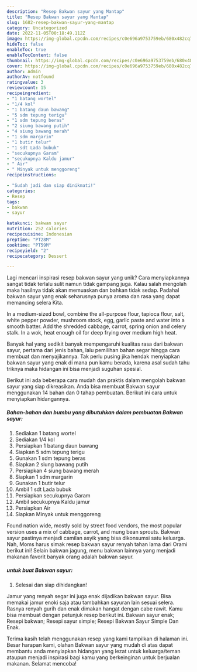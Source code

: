 ```yaml
---
description: "Resep Bakwan sayur yang Mantap"
title: "Resep Bakwan sayur yang Mantap"
slug: 1682-resep-bakwan-sayur-yang-mantap
category: Uncategorized
date: 2022-11-05T00:18:49.112Z
image: https://img-global.cpcdn.com/recipes/c0e696a9753759eb/680x482cq70/bakwan-sayur-foto-resep-utama.jpg
hideToc: false
enableToc: true
enableTocContent: false
thumbnail: https://img-global.cpcdn.com/recipes/c0e696a9753759eb/680x482cq70/bakwan-sayur-foto-resep-utama.jpg
cover: https://img-global.cpcdn.com/recipes/c0e696a9753759eb/680x482cq70/bakwan-sayur-foto-resep-utama.jpg
author: Admin
authorAv: notfound
ratingvalue: 3
reviewcount: 15
recipeingredient:
- "1 batang wortel"
- "1/4 kol"
- "1 batang daun bawang"
- "5 sdm tepung terigu"
- "1 sdm tepung beras"
- "2 siung bawang putih"
- "4 siung bawang merah"
- "1 sdm margarin"
- "1 butir telur"
- "1 sdt Lada bubuk"
- "secukupnya Garam"
- "secukupnya Kaldu jamur"
- " Air"
- " Minyak untuk menggoreng"
recipeinstructions:

- "Sudah jadi dan siap dinikmati!"
categories:
- Resep
tags:
- bakwan
- sayur

katakunci: bakwan sayur 
nutrition: 252 calories
recipecuisine: Indonesian
preptime: "PT28M"
cooktime: "PT59M"
recipeyield: "2"
recipecategory: Dessert

---
```





Lagi mencari inspirasi resep bakwan sayur yang unik? Cara menyiapkannya sangat tidak terlalu sulit namun tidak gampang juga. Kalau salah mengolah maka hasilnya tidak akan memuaskan dan bahkan tidak sedap. Padahal bakwan sayur yang enak seharusnya punya aroma dan rasa yang dapat memancing selera Kita.





In a medium-sized bowl, combine the all-purpose flour, tapioca flour, salt, white pepper powder, mushroom stock, egg, garlic paste and water into a smooth batter. Add the shredded cabbage, carrot, spring onion and celery stalk. In a wok, heat enough oil for deep frying over medium high heat.

Banyak hal yang sedikit banyak mempengaruhi kualitas rasa dari bakwan sayur, pertama dari jenis bahan, lalu pemilihan bahan segar hingga cara membuat dan menyajikannya. Tak perlu pusing jika hendak menyiapkan bakwan sayur yang enak di mana pun kamu berada, karena asal sudah tahu triknya maka hidangan ini bisa menjadi suguhan spesial.






Berikut ini ada beberapa cara mudah dan praktis dalam mengolah bakwan sayur yang siap dikreasikan. Anda bisa membuat Bakwan sayur menggunakan 14 bahan dan 0 tahap pembuatan. Berikut ini cara untuk menyiapkan hidangannya.

<!--inarticleads1-->

##### Bahan-bahan dan bumbu yang dibutuhkan dalam pembuatan Bakwan sayur:

1. Sediakan 1 batang wortel
1. Sediakan 1/4 kol
1. Persiapkan 1 batang daun bawang
1. Siapkan 5 sdm tepung terigu
1. Gunakan 1 sdm tepung beras
1. Siapkan 2 siung bawang putih
1. Persiapkan 4 siung bawang merah
1. Siapkan 1 sdm margarin
1. Gunakan 1 butir telur
1. Ambil 1 sdt Lada bubuk
1. Persiapkan secukupnya Garam
1. Ambil secukupnya Kaldu jamur
1. Persiapkan  Air
1. Siapkan  Minyak untuk menggoreng


Found nation wide, mostly sold by street food vendors, the most popular version uses a mix of cabbage, carrot, and mung bean sprouts. Bakwan sayur pastinya menjadi camilan asyik yang bisa dikonsumsi satu keluarga. Nah, Moms harus simak resep bakwan sayur renyah tahan lama dari Orami berikut ini! Selain bakwan jagung, menu bakwan lainnya yang menjadi makanan favorit banyak orang adalah bakwan sayur. 

<!--inarticleads2-->

#####  untuk buat Bakwan sayur:


1. Selesai dan siap dihidangkan!

Jamur yang renyah segar ini juga enak dijadikan bakwan sayur. Bisa memakai jamur enoki saja atau tambahkan sayuran lain sesuai selera. Rasnya renyah gurih dan enak dimakan hangat dengan cabe rawit. Kamu bisa membuat dengan petunjuk resep berikut ini. Bakwan sayur enak; Resepi bakwan; Resepi sayur simple; Resepi Bakwan Sayur Simple Dan Enak. 

Terima kasih telah menggunakan resep yang kami tampilkan di halaman ini. Besar harapan kami, olahan Bakwan sayur yang mudah di atas dapat membantu anda menyiapkan hidangan yang lezat untuk keluarga/teman ataupun menjadi inspirasi bagi kamu yang berkeinginan untuk berjualan makanan. Selamat mencoba!
